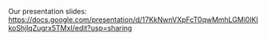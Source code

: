 Our presentation slides:
https://docs.google.com/presentation/d/17KkNwnVXpFcT0qwMmhLGMi0lKIkoShjlqZugrx5TMxI/edit?usp=sharing
